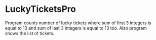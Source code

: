 # LuckyTicketsPro
Program counts number of lucky tickets where sum of first 3 integers is equal to 13 and sum of last 3 integers is equal to 13 too.
Also program shows the list of tickets.
